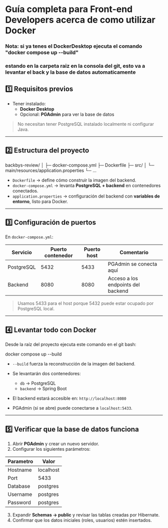 # Guía completa para Front-end Developers acerca de como utilizar Docker

### Nota: si ya tenes el DockerDesktop ejecuta el comando "docker compose up --build"
### estando en la carpeta raiz en la consola del git, esto va a levantar el back y la base de datos automaticamente



## 1️⃣ Requisitos previos

- Tener instalado:
    - **Docker Desktop** 
    - Opcional: **PGAdmin** para ver la base de datos

> No necesitan tener PostgreSQL instalado localmente ni configurar Java.

---

## 2️⃣ Estructura del proyecto

backbys-review/
│
├─ docker-compose.yml
├─ Dockerfile
├─ src/
│ └─ main/resources/application.properties
└─ ...


- `Dockerfile` → define cómo construir la imagen del backend.
- `docker-compose.yml` → levanta **PostgreSQL + backend** en contenedores conectados.
- `application.properties` → configuración del backend con **variables de entorno**, listo para Docker.

---

## 3️⃣ Configuración de puertos

En `docker-compose.yml`:

| Servicio      | Puerto contenedor | Puerto host | Comentario                         |
|---------------|-------------------|-------------|------------------------------------|
| PostgreSQL    | 5432              | 5433        | PGAdmin se conecta aquí            |
| Backend       | 8080              | 8080        | Acceso a los endpoints del backend |

> Usamos 5433 para el host porque 5432 puede estar ocupado por PostgreSQL local.

---

## 4️⃣ Levantar todo con Docker

Desde la raíz del proyecto ejecuta este comando en el git bash:

docker compose up --build

- `--build` fuerza la reconstrucción de la imagen del backend.

- Se levantarán dos contenedores:
    - `db` → PostgreSQL
    - `backend` → Spring Boot

- El backend estará accesible en: `http://localhost:8080`

- PGAdmin (si se abre) puede conectarse a `localhost:5433`.
---

##  5️⃣ Verificar que la base de datos funciona

1. Abrir **PGAdmin** y crear un nuevo servidor.
2. Configurar los siguientes parámetros:

| Parametro | Valor     |
|-----------|-----------|
| Hostname  | localhost |
| Port      | 5433      |
| Database  | postgres  |
| Username  | postgres  |
| Password  | postgres  |

3. Expandir **Schemas → public** y revisar las tablas creadas por Hibernate.
4. Confirmar que los datos iniciales (roles, usuarios) estén insertados.
